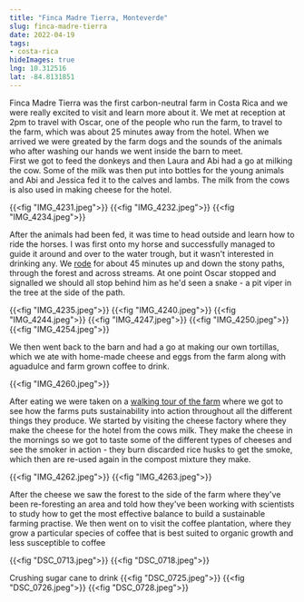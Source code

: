 ```yaml
---
title: "Finca Madre Tierra, Monteverde"
slug: finca-madre-tierra
date: 2022-04-19
tags: 
- costa-rica
hideImages: true
lng: 10.312516
lat: -84.8131851
---
```


Finca Madre Tierra was the first carbon-neutral farm in Costa Rica and we were really excited to visit and learn more about it. We met at reception at 2pm to travel with Oscar, one of the people who run the farm, to travel to the farm, which was about 25 minutes away from the hotel.  When we arrived we were greated by the farm dogs and the sounds of the animals who after washing our hands we went inside the barn to meet.  
First we got to feed the donkeys and then Laura and Abi had a go at milking the cow. Some of the milk was then put into bottles for the young animals and Abi and Jessica fed it to the calves and lambs. The milk from the cows is also used in making cheese for the hotel.

{{<fig "IMG_4231.jpeg">}}
{{<fig "IMG_4232.jpeg">}}
{{<fig "IMG_4234.jpeg">}}

After the animals had been fed, it was time to head outside and learn how to ride the horses. I was first onto my horse and successfully managed to guide it around and over to the water trough, but it wasn't interested in drinking any. We [rode](https://www.strava.com/activities/7009938542) for about 45 minutes up and down the stony paths, through the forest and across streams. At one point Oscar stopped and signalled we should all stop behind him as he'd seen a snake - a pit viper in the tree at the side of the path.  


{{<fig "IMG_4235.jpeg">}}
{{<fig "IMG_4240.jpeg">}}
{{<fig "IMG_4244.jpeg">}}
{{<fig "IMG_4247.jpeg">}}
{{<fig "IMG_4250.jpeg">}}
{{<fig "IMG_4254.jpeg">}}

We then went back to the barn and had a go at making our own tortillas, which we ate with home-made cheese and eggs from the farm along with aguadulce and farm grown coffee to drink.

{{<fig "IMG_4260.jpeg">}}

After eating we were taken on a [walking tour of the farm](https://www.strava.com/activities/7009938856) where we got to see how the farms puts sustainability into action throughout all the different things they produce.  We started by visiting the cheese factory where they make the cheese for the hotel from the cows milk. They make the cheese in the mornings so we got to taste some of the different types of cheeses and see the smoker in action - they burn discarded rice husks to get the smoke, which then are re-used again in the compost mixture they make. 

{{<fig "IMG_4262.jpeg">}}
{{<fig "IMG_4263.jpeg">}}

After the cheese we saw the forest to the side of the farm where they've been re-foresting an area and told how they've been working with scientists to study how to get the most effective balance to build a sustainable farming practise. We then went on to visit the coffee plantation, where they grow a particular species of coffee that is best suited to organic growth and less susceptible to coffee

{{<fig "DSC_0713.jpeg">}}
{{<fig "DSC_0718.jpeg">}}

Crushing sugar cane to drink 
{{<fig "DSC_0725.jpeg">}}
{{<fig "DSC_0726.jpeg">}}
{{<fig "DSC_0728.jpeg">}}
